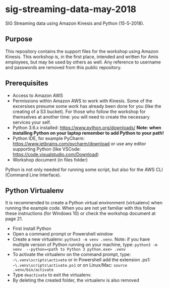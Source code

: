 # sig-streaming-data-may-2018

SIG Streaming data using Amazon Kinesis and Python (15-5-2018).

## Purpose

This repository contains the support files for the workshop using Amazon Kinesis.
This workshop is, in the first place, intended and written for Amis employees, but may be used by others as well. Any reference to username and passwords are removed from this public repository.

## Prerequisites

* Access to Amazon AWS
* Permissions within Amazon AWS to work with Kinesis. Some of the excersises presume some work has already been done for you (like the creating of a S3 bucket). For those who follow the workshop for themselves at another time: you will need to create the necessary services your self.
* Python 3.6.x installed: https://www.python.org/downloads/ **Note: when installing Python on your laptop remember to add Python to your path!**
* Python IDE, for example PyCharm: https://www.jetbrains.com/pycharm/download or use any editor supporting Python (like VSCode: https://code.visualstudio.com/Download)
* Workshop document (in files folder)

Python is not only needed for running some script, but also for the AWS CLI (Command Line Interface).

## Python Virtualenv

It is recommended to create a Python virtual environment (virtualenv) when running the example code.
When you are not yet familiar with this follow these instructions (for Windows 10) or check the workshop document at page 21.
- First install Python
- Open a command prompt or Powershell window
- Create a new virtualenv: `python3 -m venv .venv`. Note: if you have multiple version of Python running on your machine, type: `python3 -m venv  --python=<path to Python 3 python.exe> .venv`
- To activate the virtualenv on the command prompt, type: `~\.venv\scripts\activate` or in Powershell add the extension .ps1: `~\.venv\scripts\activate.ps1` or on Linux/Mac: `source .venv/bin/activate`
- Type `deactivate` to exit the virtualenv.
- By deleting the created folder, the virtualenv is also removed

